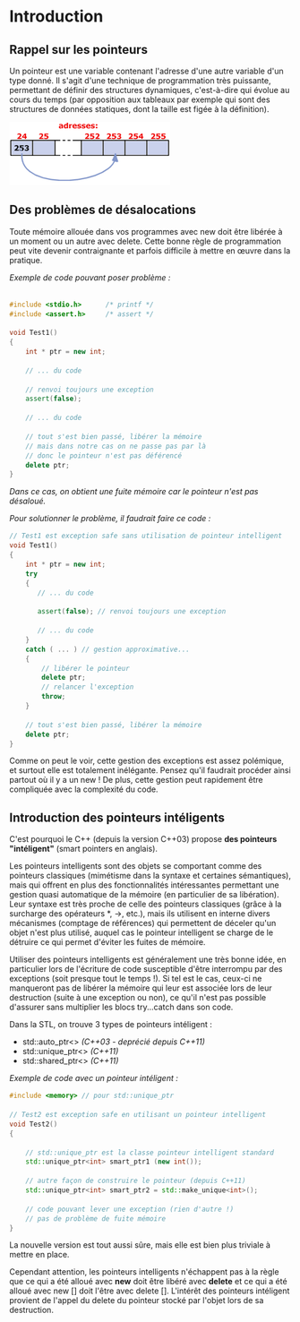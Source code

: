 # Introduction

## Rappel sur les pointeurs

Un pointeur est une variable contenant l'adresse d'une autre variable d'un type donné. Il s'agit d'une technique de programmation très puissante, permettant de définir des structures dynamiques, c'est-à-dire qui évolue au cours du temps (par opposition aux tableaux par exemple qui sont des structures de données statiques, dont la taille est figée à la définition).

![Alt text](SmartPointer1.gif?raw=true "Pointeur") 

## Des problèmes de désalocations 

Toute mémoire allouée dans vos programmes avec new doit être libérée à un moment ou un autre avec delete. Cette bonne règle de programmation peut vite devenir contraignante et parfois difficile à mettre en œuvre dans la pratique.

*Exemple de code pouvant poser problème :*

``` c++

#include <stdio.h>      /* printf */
#include <assert.h>     /* assert */

void Test1() 
{ 
    int * ptr = new int; 
    
    // ... du code
    
    // renvoi toujours une exception
    assert(false);
    
    // ... du code
    
    // tout s'est bien passé, libérer la mémoire
    // mais dans notre cas on ne passe pas par là
    // donc le pointeur n'est pas déférencé
    delete ptr; 
}
```
*Dans ce cas, on obtient une fuite mémoire car le pointeur n'est pas désaloué.*

*Pour solutionner le problème, il faudrait faire ce code :*

``` c++
// Test1 est exception safe sans utilisation de pointeur intelligent 
void Test1() 
{ 
    int * ptr = new int; 
    try 
    { 
       // ... du code
    
       assert(false); // renvoi toujours une exception
       
       // ... du code
    } 
    catch ( ... ) // gestion approximative... 
    { 
        // libérer le pointeur 
        delete ptr; 
        // relancer l'exception 
        throw; 
    } 
    
    // tout s'est bien passé, libérer la mémoire 
    delete ptr; 
}
```

Comme on peut le voir, cette gestion des exceptions est assez polémique, et surtout elle est totalement inélégante. Pensez qu'il faudrait procéder ainsi partout où il y a un new ! De plus, cette gestion peut rapidement être compliquée avec la complexité du code.

## Introduction des pointeurs intéligents

C'est pourquoi le C++ (depuis la version C++03) propose **des pointeurs "intéligent"** (smart pointers en anglais).

Les pointeurs intelligents sont des objets se comportant comme des pointeurs classiques (mimétisme dans la syntaxe et certaines sémantiques), mais qui offrent en plus des fonctionnalités intéressantes permettant une gestion quasi automatique de la mémoire (en particulier de sa libération). Leur syntaxe est très proche de celle des pointeurs classiques (grâce à la surcharge des opérateurs *, ->, etc.), mais ils utilisent en interne divers mécanismes (comptage de références) qui permettent de déceler qu'un objet n'est plus utilisé, auquel cas le pointeur intelligent se charge de le détruire ce qui permet d'éviter les fuites de mémoire.

Utiliser des pointeurs intelligents est généralement une très bonne idée, en particulier lors de l'écriture de code susceptible d'être interrompu par des exceptions (soit presque tout le temps !). Si tel est le cas, ceux-ci ne manqueront pas de libérer la mémoire qui leur est associée lors de leur destruction (suite à une exception ou non), ce qu'il n'est pas possible d'assurer sans multiplier les blocs try...catch dans son code.

Dans la STL, on trouve 3 types de pointeurs intéligent :

* std::auto_ptr<> *(C++03 - deprécié depuis C++11)* 
* std::unique_ptr<> *(C++11)*
* std::shared_ptr<> *(C++11)*

*Exemple de code avec un pointeur intéligent :*

``` c++
#include <memory> // pour std::unique_ptr 
  
// Test2 est exception safe en utilisant un pointeur intelligent 
void Test2() 
{ 

    // std::unique_ptr est la classe pointeur intelligent standard 
    std::unique_ptr<int> smart_ptr1 (new int()); 
    
    // autre façon de construire le pointeur (depuis C++11)
    std::unique_ptr<int> smart_ptr2 = std::make_unique<int>(); 
  
    // code pouvant lever une exception (rien d'autre !) 
    // pas de problème de fuite mémoire
}
```
La nouvelle version est tout aussi sûre, mais elle est bien plus triviale à mettre en place.

Cependant attention, les pointeurs intelligents n'échappent pas à la règle que ce qui a été alloué avec **new** doit être libéré avec **delete** et ce qui a été alloué avec new [] doit l'être avec delete []. L'intérêt des pointeurs intéligent provient de l'appel du delete du pointeur stocké par l'objet lors de sa destruction.


